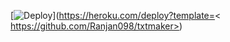 
[![Deploy](https://www.herokucdn.com/deploy/button.svg)](https://heroku.com/deploy?template=< https://github.com/Ranjan098/txtmaker>)
<a href="https://heroku.com/deploy?template=https://github.com/Ranjan098/Txtvideoraj">
